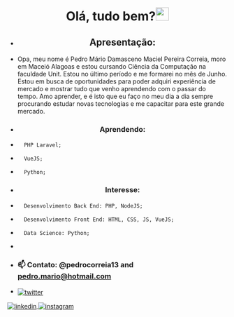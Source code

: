 <h1 align="center">Olá, tudo bem?<img src="https://raw.githubusercontent.com/kaueMarques/kaueMarques/master/hi.gif" width="30px"></h1>



- <h2 align="center">Apresentação: </h2>
 - Opa, meu nome é Pedro Mário Damasceno Maciel Pereira Correia, moro em Maceió Alagoas e estou cursando Ciência da Computação na faculdade Unit. Estou no último período e me formarei no mês de Junho. Estou em busca de oportunidades para poder adquiri experiência de mercado e mostrar tudo que venho aprendendo com o passar do tempo. Amo aprender, e é isto que eu faço no meu dia a dia sempre procurando estudar novas tecnologias e me capacitar para este grande mercado. 


<!--- 🔭 I’m currently working on ... -->
- <h3 align="center">Aprendendo: </h3>
-       PHP Laravel;
-       VueJS;
-       Python;
- <h3 align="center">Interesse: </h3>
-       Desenvolvimento Back End: PHP, NodeJS;
-       Desenvolvimento Front End: HTML, CSS, JS, VueJS;
-       Data Science: Python;
-               
- ### 📫 Contato: @pedrocorreia13 and pedro.mario@hotmail.com
- <a href="https://twitter.com/Pedromario00" target="_blank">
  <img align="center" src="https://img.shields.io/badge/-maykbrito-05122A?style=flat&logo=twitter" alt="twitter"/>  
</a>
<a href="https://www.linkedin.com/in/pedrom-correia/" target="_blank">
  <img align="center" src="https://img.shields.io/badge/-maykbrito-05122A?style=flat&logo=linkedin" alt="linkedin"/>
</a>
<a href="https://www.instagram.com/pedrocorreia13/" target="_blank">
 <img align="center" src="https://img.shields.io/badge/-maykbrito-05122A?style=flat&logo=instagram" alt="instagram"/>
</a>

